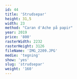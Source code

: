```yaml
---
id: 44
title: 'Strudsepar'
height: 31,5
width: 23
method: "Caran d'Ache på papir"
year: 2019
price: '800'
rasterWidth: 2232
rasterHeight: 3126
fileName: 'IMG_2209.JPG'
medie: 'tegning'
show: 'yes'
slug: 'strudsepar'
weight: '160'
---
```

